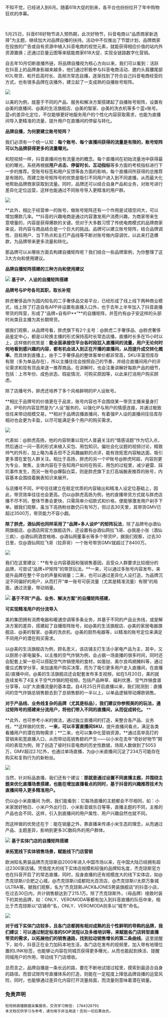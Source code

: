 不知不觉，已经进入到6月。随着618大促的到来，各平台也纷纷拉开了年中购物狂欢的序幕。

​

5月25日，抖音618好物节进入预热期，此次好物节，抖音电商以“品质商家新选择”为主题，继续加大对品牌自播的扶持。活动中不仅推出了节盟计划，品牌商家在投放的广告或自有资源中植入抖音电商的视觉元素，就能获得相应价值的站内外资源置换；还通过巨量云图等来赋能商家618大促，实现全链路数字化营销。
​

自去年10月切断直播外链，将品牌自播视为核心方向以来，我们可以看到：活跃在抖音上的品牌身影越来越多，他们通过积极参与抖音电商活动、邀约头肩腰尾部KOL带货、和开启高时长、高频次常态自播，逐渐找到了符合自己抖音电商经营的方式，也有很多品牌在店播外，建立起了一支成熟的自播账号矩阵。

![](https://cdn.nlark.com/yuque/0/2021/webp/97322/1623675418911-8f6a3e0d-f465-4308-8829-ffbac1e2af47.webp#clientId=u9bea6882-d075-4&from=paste&id=u47813d10&margin=%5Bobject%20Object%5D&originHeight=761&originWidth=1080&originalType=url&ratio=2&status=done&style=none&taskId=u8c6e8c7a-2c21-46fa-98ae-c579948de41)

以美的为例，就基于不同的产品、服务和解决方案搭建起了自播账号矩阵，设置有@美的直播间、@美的生活旗舰店、@美的智家、@美的洗衣机等多个蓝v账号。蓝v的差异化定位，不仅能够更好地服务用户的个性化内容获取需求，也能为直播间导入更精准的流量，提升用户在直播间的停留与转化。
​

**品牌自播，为何要建立账号矩阵？**
​

我们必须有一个统一认知：**每个账号、每个直播间获得的流量是有限的，账号矩阵可以为品牌获得更多的流量曝光。**
**​**

和短视频一样，抖音直播间也有流量池的概念。每个直播间在初始流量池中获得最初的曝光，系统再根据**用户点击、停留时长、互动指标**等多方面的考核指标进行下一步的推荐。受账号标签和用户反馈等各方面的影响，每个直播间所获得的总推荐是有限的。而建立账号矩阵号的优势是吸引不同用户进入到不同直播，从而最大化地帮助品牌商家获取到流量。同时，品牌还可以结合自身产品和业务，对账号进行差异化定位运营，这样也能通过不同账号导入更精准的用户群。

![](https://cdn.nlark.com/yuque/0/2021/png/97322/1623675419153-35dc84c4-5180-4975-9f82-c6145727eedd.png#clientId=u9bea6882-d075-4&from=paste&id=ue098b194&margin=%5Bobject%20Object%5D&originHeight=516&originWidth=1080&originalType=url&ratio=2&status=done&style=none&taskId=u7b2d8eb6-937d-4ca5-a719-b3daf6980ba)

**此外，相比于经营单一的账号，做账号矩阵还有一个作用是试错空间大，可以增加爆款几率。**抖音的兴趣电商是通过内容激发用户消费兴趣，为商家带来生意增量的，内容是获得爆款的关键。但对于大多数习惯了传统电商模式的品牌商家来说，将内容与商品结合是一个巨大的挑战。品牌可以建立账号矩阵，结合品牌调性、目标用户、当下热点和主打产品线等不断对账号做内容调优，以此来打造爆款，为品牌带来更多流量和转化。

那品牌可以从哪些方面去构建自播矩阵呢？我们结合一些品牌案例，为你整理了这3大方向和使用建议。

**品牌自播矩阵搭建的三种方向和使用建议**
​

![](https://cdn.nlark.com/yuque/0/2021/png/97322/1623675419356-4f922c86-6f6b-4d45-bbba-77260e4ddbb7.png#clientId=u9bea6882-d075-4&from=paste&id=u4003b2da&margin=%5Bobject%20Object%5D&originHeight=39&originWidth=40&originalType=url&ratio=2&status=done&style=none&taskId=u12a33aba-169c-4eb7-9392-b982a7bcf16)
**基于IP、人设的自播矩阵搭建**

**品牌号与IP号各司其职，取长补短**
​

胖虎奢侈品作为国内知名的二手奢侈品交易平台，已经形成了线上线下两种商业模式，线上除了打造自有APP并设置有直播入口外，也于去年上半年加入了抖音直播带货的阵营，形成了“品牌+自有IP**”**的自播矩阵，并签约有@子安这样的头部时尚类目主播为其长期带货。
​

据我们观察，从品牌号看，胖虎旗下有2个主号：@胖虎二手奢侈品、@胖虎奢侈品鉴定中心，都是以轮换主播的形式保持高时长常态店播，直播时长多在15小时以上，这样做的优势是：**能全面承接住平台各时段怼入直播间的流量，用户无论何时何地看到感兴趣的内容，都有机会进入到正在开播的直播间，从而提升成交转化概率**。而具体到直播上，由于二手奢侈品的整体客单价都非常高，SKU丰富但库存有限（多为单品存在），所以主播往往会按照自己的节奏，并结合直播间用户的评论需求和现有货品来逐一推荐商品，在讲解时，也会注重讲解好每款产品的细节，包括：上市年份、成色状态、瑕疵情况、可购买原因等，以此来打消用户购买顾虑。
​

除了店播号外，胖虎还培养了多个风格鲜明的IP人设账号。

**相比于品牌号的价值更在于品宣，账号内容也不会围绕某一带货主播来量身打造，IP号的内容显然是为“人设”服务的，以强化IP与用户的情感连接，并通过极致信任来带动规模交易，**相对于品牌店播直播间，有着强IP人设的直播间往往库存相对也会更为丰盈，以尽可能满足多个用户的购买需求。

![](https://cdn.nlark.com/yuque/0/2021/webp/97322/1623675419646-e62c07fd-e150-494a-a1c9-245f2313f30b.webp#clientId=u9bea6882-d075-4&from=paste&id=ua1f4b238&margin=%5Bobject%20Object%5D&originHeight=761&originWidth=1080&originalType=url&ratio=2&status=done&style=none&taskId=u2ae153fa-d304-4f1a-8cfd-ec8e549cc41)

代表如：@胖虎高扬，他的内容侧重以现代人普遍关注的“情感话题”作为切入点，然后通过一问一答的形式来植入买包、用包知识。偏社会化议题的视频讨论，精致帅气的外形，加上略为毒舌但不乏风趣幽默的点评，能有效拓宽内容触达面，吸引更多潜在爱包人群关注。相比于高扬，胖虎的另一个IP账号@胖虎阿超，内容则更为专业、聚焦，主体内容在于告知用户如何在购买、用包的过程里，减少避雷、踩坑事件发生，而另一账号@爆裂白菜，则是胖虎旗下主打高端腕表推荐的账号，内容基本会围绕着腕表知识来展开。
​

与店播号不同，IP号往往建立在稳定优质的内容输出和精准人设定位基础上，因此，带货效率往往也会更高。仍以@胖虎高扬为例，他的直播带货方式就与胖虎店播不尽不同，整体节奏会更快，只需简单介绍款式和价格，便能够激发用户剁手下单。据我们观察，虽当下高扬粉丝数仍只有16万，但过去30天里，其带货GMV已超过3500万，带货能力不容小觑。
​

**除了胖虎，酒仙网也同样采用了“品牌+多人设IP”的矩阵玩法**，除了品牌号@酒仙网旗舰店、@酒店网官方旗舰店外，还设置有@酒仙网拉飞哥、@我是小张（酒仙三疯）、@酒仙网酒宫格格、@酒仙网董事长等多个带货IP，据我们观察，过去30日里，仅@酒仙网拉飞哥（拉菲哥）一个账号带货GMV就超过了8400万。

![](https://cdn.nlark.com/yuque/0/2021/webp/97322/1623675419840-990cc231-5bec-46db-bd00-2eae75cd4600.webp#clientId=u9bea6882-d075-4&from=paste&id=ubb59ba17&margin=%5Bobject%20Object%5D&originHeight=766&originWidth=1080&originalType=url&ratio=2&status=done&style=none&taskId=u8605b407-948c-4939-a488-d50e0c6c5f2)

我们在这里建议：**有专业内容基因和强销售基因，且受众人群要求比较细分的品牌，可尝试“品牌+IP矩阵”的带货玩法。**一来，可以通过多账号内容发布，来提升品牌在整个平台的声量和销量；二来，也可以通过差异化人设打造，为品牌沉淀不同偏好的用户，从而打开“单一账号可获流量（尤其是精准流量）有限”的局面，通过流量，带动销量。
​

![](https://cdn.nlark.com/yuque/0/2021/png/97322/1623675420014-c0981eda-d2c1-4ece-8300-d3cc000c128c.png#clientId=u9bea6882-d075-4&from=paste&id=ua98a6f63&margin=%5Bobject%20Object%5D&originHeight=40&originWidth=40&originalType=url&ratio=2&status=done&style=none&taskId=u5e251ea5-35bc-413c-a584-89a4ad2ba89)
**基于不同“产品、业务、解决方案”的自播矩阵搭建，**

**可实现精准用户的分流导入**
​

美的集团拥有消费电器和暖通空调等多条业务，并基于不同的产品业务线，或是解决方案的差异，搭建起了自播矩阵账号，如@美的生活旗舰店、@美的家居电器旗舰店、@美的智家、@美的洗衣机、@美的厨热电器等，以精准的账号定位来满足不同用户的潜在购买需求。
​

以@美的生活旗舰店为例，顾名思义，该店铺主打生活小家电产品为主，其中，又以厨房小家电偏多。以主推的空气炸锅为例，会占据一场直播的很多时间，同时还会配套上架一些可以搭配空气炸锅使用的食材，如蛋挞、奥尔良鸡翅腌料等，通过傻瓜式教学分享，来加速用户购买决策，而为了吸引更多用户走入直播间，在直播前/直播中间，@美的生活旗舰店还会配套发布多支视频，如在5月20日，美的就连续发布了4支关于空气炸锅的短视频，包括产品种草、福利优惠、空气炸锅食谱分享等，以扩大直播流量的基本盘。自4月25日开启直播以来，我们观测到：直播间的空气炸锅总销售额去到了总销售额的一半以上，以单品逻辑带动爆款销售。
​

**对于产品线、业务线复杂的品牌（尤其是标品），我们建议你参照美的的玩法，通过矩阵号的搭建来分流用户，将他们带入不同的直播间，从而促成转化。**
**

**此外，也可参考小米的做法，通过独立直播间的打造，来整合各产品、业务线，**这样做的优势，**一来，可以丰富直播间SKU**，提升直播间看点，满足各类看播用户的潜在购物需求；**二来，也可以集中化营销资源，**通过高举高打的营销来拓宽直播入口，从而带动高销售额的产生——以小米在去年“奇妙好物节”期间的表现为例，除了创造了彼时抖音电商的历史性数据，场观人数做到了5053万，GMV超过2.1亿外，也通过单场直播，为@小米直播间沉淀了234万可能存在购买和复购行为的新粉丝。

![](https://cdn.nlark.com/yuque/0/2021/webp/97322/1623675420142-9ab49392-8476-4cfd-abed-8f6fd9b218fe.webp#clientId=u9bea6882-d075-4&from=paste&id=u15172dc2&margin=%5Bobject%20Object%5D&originHeight=1072&originWidth=1080&originalType=url&ratio=2&status=done&style=none&taskId=uae1b0164-9397-4999-a3e6-fc87c2d5eee)

当然，针对标品直播，我们还有个建议：**那就是通过设置不同直播主题，并围绕主题来优化直播场景搭建，也能在增加直播看点的同时，基于抖音的兴趣推荐技术为直播间导入更多精准用户。**
​

仍以@小米直播间 为例，我们能看到：它每场直播的主题都会不尽相同，如：小米家居好物日、小米户外出行日、小米影音娱乐日等等，直播主题的不同，主推的产品也会不同，这样，引入到直播间的用户属性、用户兴趣自然也就不同。

而这样做的优势还在于：能在销量之外，靠直播来传递小米生态的理念，从而通过产品、主题差异，影响到更多3C数码外的用户群体。
​

![](https://cdn.nlark.com/yuque/0/2021/png/97322/1623675419970-335ca2b1-28d3-4d1b-8817-c284fe132d4a.png#clientId=u9bea6882-d075-4&from=paste&id=u05db7083&margin=%5Bobject%20Object%5D&originHeight=40&originWidth=41&originalType=url&ratio=2&status=done&style=none&taskId=u0261b022-a6cb-4e2c-9abf-2c0e2e94942)
**基于实体门店的自播矩阵搭建**

**来拓宽线下实体销售场景，赋能线下门店营销**
​

欧洲知名男装品牌杰克琼斯自2000年进入中国市场以来，在中国大陆已经拥有超过2300家店铺。凭借庞大的线下实体店规模和较强的品牌知名度，杰克琼斯官方也在抖音开启了的常态直播，同时，投身直播的还有规模庞大的线下实体店，如@杰克琼斯//合肥之心城，@杰克琼斯//成都阳光百货店，@杰克琼斯//太原万象城ULTRA等。据我们观察，名为“杰克琼斯JACK&JONES男装旗舰店”的抖音小店，在过去30日内，共计销售额达到了215.1万。除了杰克琼斯外，（母品牌）绫致时装下的其他品牌，如：ONLY、VEROMODA等都有加入到抖音直播的队伍中来，相比于杰克琼斯以“店铺命”名，ONLY、VEROMODA则多以“城市”命名。

![](https://cdn.nlark.com/yuque/0/2021/webp/97322/1623675420585-9eeae18c-bf93-4e13-adb5-a3b6d801e32a.webp#clientId=u9bea6882-d075-4&from=paste&id=u88c9e6b8&margin=%5Bobject%20Object%5D&originHeight=754&originWidth=1080&originalType=url&ratio=2&status=done&style=none&taskId=u98a86c49-c7ad-488b-86c6-b287d43c977)

**对于线下实体门店较多，且各门店都拥有相对成熟的且个性鲜明的导购的品牌，我们建议：可以通过制定标准的SOP流程以及多维培训等，来赋能各门店转型直播带货的需求，以拓展他们的销售通路，找到拉动销售增长的第二条曲线**。这里提醒下，如今，抖音正在全力加码本地生活，各门店在发布的视频里，加入带有地理位置的LINK标签，也能够让内容在同城页获得更多曝光，从而也能起到焕活、提醒同城用户的作用，带动线下门店增收。

总而言之，品牌自播是一条长远的路，要在不断地试错过程里，摸索到最适合自身的路径。而尝试矩阵号直播体系的打造，则能在一定程度上降低品牌自播的运营风险，同时，也能够通过差异化内容打开流量局面，而流量则意味着潜在销量。
​

<a name="58125852"></a>
### 免责声明


```
短视频直播数据采集服务，交流学习微信: 1764328791
本文档仅供学习与参考，请勿用于非法用途！否则一切后果自负。
```
